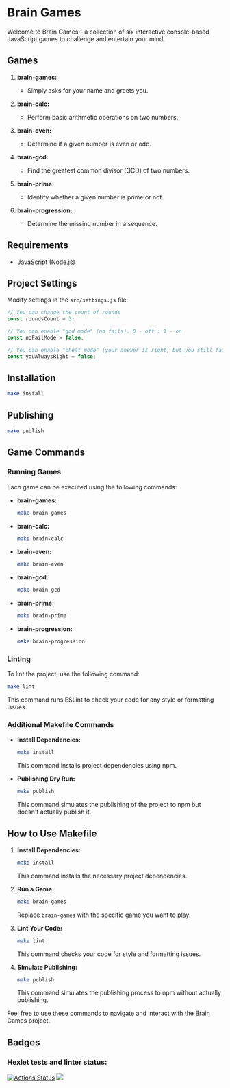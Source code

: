 # Brain Games

Welcome to Brain Games - a collection of six interactive console-based JavaScript games to challenge and entertain your mind.

## Games

1. **brain-games:**
   - Simply asks for your name and greets you.

2. **brain-calc:**
   - Perform basic arithmetic operations on two numbers.

3. **brain-even:**
   - Determine if a given number is even or odd.

4. **brain-gcd:**
   - Find the greatest common divisor (GCD) of two numbers.

5. **brain-prime:**
   - Identify whether a given number is prime or not.

6. **brain-progression:**
   - Determine the missing number in a sequence.

## Requirements

- JavaScript (Node.js)

## Project Settings

Modify settings in the `src/settings.js` file:

```javascript
// You can change the count of rounds
const roundsCount = 3;

// You can enable "god mode" (no fails). 0 - off ; 1 - on
const noFailMode = false;

// You can enable "cheat mode" (your answer is right, but you still fail). 0 - off ; 1 - on
const youAlwaysRight = false;
```

## Installation

```bash
make install
```

## Publishing

```bash
make publish
```

## Game Commands

### Running Games

Each game can be executed using the following commands:

- **brain-games:**
  ```bash
  make brain-games
  ```

- **brain-calc:**
  ```bash
  make brain-calc
  ```

- **brain-even:**
  ```bash
  make brain-even
  ```

- **brain-gcd:**
  ```bash
  make brain-gcd
  ```

- **brain-prime:**
  ```bash
  make brain-prime
  ```

- **brain-progression:**
  ```bash
  make brain-progression
  ```

### Linting

To lint the project, use the following command:

```bash
make lint
```

This command runs ESLint to check your code for any style or formatting issues.

### Additional Makefile Commands

- **Install Dependencies:**
  ```bash
  make install
  ```
  This command installs project dependencies using npm.

- **Publishing Dry Run:**
  ```bash
  make publish
  ```
  This command simulates the publishing of the project to npm but doesn't actually publish it.

## How to Use Makefile

1. **Install Dependencies:**
   ```bash
   make install
   ```
   This command installs the necessary project dependencies.

2. **Run a Game:**
   ```bash
   make brain-games
   ```
   Replace `brain-games` with the specific game you want to play.

3. **Lint Your Code:**
   ```bash
   make lint
   ```
   This command checks your code for style and formatting issues.

4. **Simulate Publishing:**
   ```bash
   make publish
   ```
   This command simulates the publishing process to npm without actually publishing.

Feel free to use these commands to navigate and interact with the Brain Games project.

## Badges

### Hexlet tests and linter status:
[![Actions Status](https://github.com/Stepan19999993/fullstack-javascript-project-44/actions/workflows/hexlet-check.yml/badge.svg)](https://github.com/Stepan19999993/fullstack-javascript-project-44/actions)
<a href="https://codeclimate.com/github/Stepan19999993/fullstack-javascript-project-44/maintainability"><img src="https://api.codeclimate.com/v1/badges/a63658e6920252318329/maintainability"/></a>

